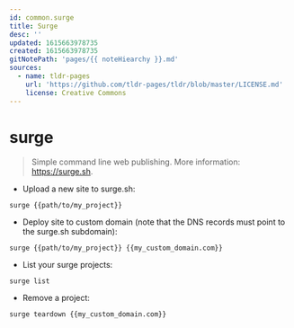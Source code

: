 ```yaml
---
id: common.surge
title: Surge
desc: ''
updated: 1615663978735
created: 1615663978735
gitNotePath: 'pages/{{ noteHiearchy }}.md'
sources:
  - name: tldr-pages
    url: 'https://github.com/tldr-pages/tldr/blob/master/LICENSE.md'
    license: Creative Commons
---
```

# surge

> Simple command line web publishing.
> More information: <https://surge.sh>.

- Upload a new site to surge.sh:

`surge {{path/to/my_project}}`

- Deploy site to custom domain (note that the DNS records must point to the surge.sh subdomain):

`surge {{path/to/my_project}} {{my_custom_domain.com}}`

- List your surge projects:

`surge list`

- Remove a project:

`surge teardown {{my_custom_domain.com}}`

